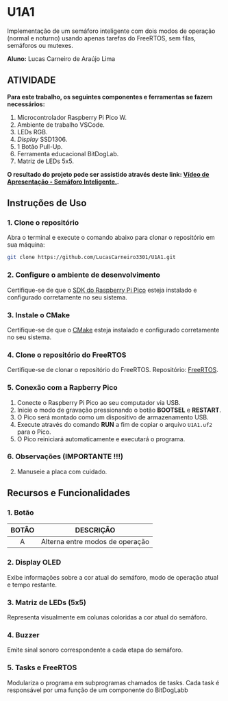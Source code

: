 # U1A1
Implementação de um semáforo inteligente com dois modos de operação (normal e noturno) usando apenas tarefas do FreeRTOS, sem filas, semáforos ou mutexes.

__Aluno:__
Lucas Carneiro de Araújo Lima

## ATIVIDADE 

__Para este trabalho, os seguintes componentes e ferramentas se fazem necessários:__
1) Microcontrolador Raspberry Pi Pico W.
2) Ambiente de trabalho VSCode.
3) LEDs RGB.
4) _Display_ SSD1306.
5) 1 Botão Pull-Up.
7) Ferramenta educacional BitDogLab.
8) Matriz de LEDs 5x5.

__O resultado do projeto pode ser assistido através deste link: [Vídeo de Apresentação - Semáforo Inteligente.]().__

## Instruções de Uso

### 1. Clone o repositório
Abra o terminal e execute o comando abaixo para clonar o repositório em sua máquina:
```bash
git clone https://github.com/LucasCarneiro3301/U1A1.git
```

### 2. Configure o ambiente de desenvolvimento
Certifique-se de que o [SDK do Raspberry Pi Pico](https://github.com/raspberrypi/pico-sdk) esteja instalado e configurado corretamente no seu sistema.

### 3. Instale o CMake
Certifique-se de que o [CMake](https://cmake.org/download/) esteja instalado e configurado corretamente no seu sistema.

### 4. Clone o repositório do FreeRTOS
Certifique-se de clonar o repositório do FreeRTOS. Repositório: [FreeRTOS](https://github.com/FreeRTOS/FreeRTOS-Kernel.git).

### 5. Conexão com a Rapberry Pico
1. Conecte o Raspberry Pi Pico ao seu computador via USB.
2. Inicie o modo de gravação pressionando o botão **BOOTSEL** e **RESTART**.
3. O Pico será montado como um dispositivo de armazenamento USB.
4. Execute através do comando **RUN** a fim de copiar o arquivo `U1A1.uf2` para o Pico.
5. O Pico reiniciará automaticamente e executará o programa.

### 6. Observações (IMPORTANTE !!!)
2. Manuseie a placa com cuidado.

## Recursos e Funcionalidades

### 1. Botão

| BOTÃO                            | DESCRIÇÃO                                     | 
|:----------------------------------:|:---------------------------------------------:|
| A                                  | Alterna entre modos de operação              | 

### 2. Display OLED
Exibe informações sobre a cor atual do semáforo, modo de operação atual e tempo restante.

### 3. Matriz de LEDs (5x5)
Representa visualmente em colunas coloridas a cor atual do semáforo. 

### 4. Buzzer
Emite sinal sonoro correspondente a cada etapa do semáforo.

### 5. Tasks e FreeRTOS
Modulariza o programa em subprogramas chamados de tasks. Cada task é responsável por uma função de um componente do BitDogLabb



